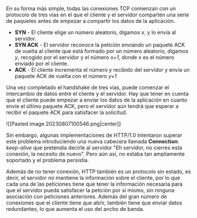 En su forma más simple, todas las conexiones TCP comienzan con un protocolo de tres vías en el que el cliente y el servidor comparten una serie de paquetes antes de empezar a compartir los datos de la aplicación.

- **SYN** - El cliente elige un número aleatorio, digamos *x*, y lo envía al servidor.  
- **SYN ACK** - El servidor reconoce la petición enviando un paquete ACK de vuelta al cliente que está formado por un número aleatorio, digamos *y*, recogido por el servidor y el número *x+1*, donde *x* es el número enviado por el cliente.  
- **ACK** - El cliente incrementa el número *y* recibido del servidor y envía un paquete ACK de vuelta con el número *y+1*

Una vez completado el handshake de tres vías, puede comenzar el intercambio de datos entre el cliente y el servidor. Hay que tener en cuenta que el cliente puede empezar a enviar los datos de la aplicación en cuanto envíe el último paquete ACK, pero el servidor aún tendrá que esperar a recibir el paquete ACK para satisfacer la solicitud.

![[Pasted image 20230807100546.png|center]]

Sin embargo, algunas implementaciones de HTTP/1.0 intentaron superar este problema introduciendo una nueva cabecera llamada **Connection**: *keep-alive* que pretendía decirle al servidor "Eh servidor, no cierres esta conexión, la necesito de nuevo". Pero aún así, no estaba tan ampliamente soportado y el problema persistía.  
  
Además de no tener conexión, HTTP también es un protocolo sin estado, es decir, el servidor no mantiene la información sobre el cliente, por lo que cada una de las peticiones tiene que tener la información necesaria para que el servidor pueda satisfacer la petición por sí mismo, sin ninguna asociación con peticiones anteriores. Además del gran número de conexiones que el cliente tiene que abrir, también tiene que enviar datos redundantes, lo que aumenta el uso del ancho de banda.